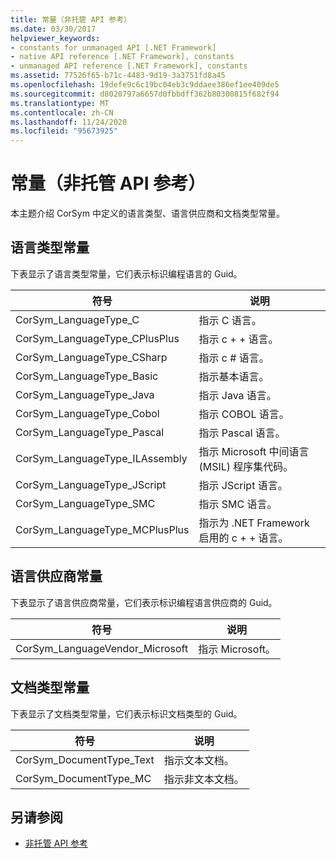 ```yaml
---
title: 常量（非托管 API 参考）
ms.date: 03/30/2017
helpviewer_keywords:
- constants for unmanaged API [.NET Framework]
- native API reference [.NET Framework], constants
- unmanaged API reference [.NET Framework], constants
ms.assetid: 77526f65-b71c-4483-9d19-3a3751fd8a45
ms.openlocfilehash: 19defe9c6c19bc04eb3c9ddaee386ef1ee409de5
ms.sourcegitcommit: d8020797a6657d0fbbdff362b80300815f682f94
ms.translationtype: MT
ms.contentlocale: zh-CN
ms.lasthandoff: 11/24/2020
ms.locfileid: "95673925"
---
```

# <a name="constants-unmanaged-api-reference"></a>常量（非托管 API 参考）

本主题介绍 CorSym 中定义的语言类型、语言供应商和文档类型常量。  
  
## <a name="language-type-constants"></a>语言类型常量  

 下表显示了语言类型常量，它们表示标识编程语言的 Guid。  
  
|符号|说明|  
|------------|-----------------|  
|CorSym_LanguageType_C|指示 C 语言。|  
|CorSym_LanguageType_CPlusPlus|指示 c + + 语言。|  
|CorSym_LanguageType_CSharp|指示 c # 语言。|  
|CorSym_LanguageType_Basic|指示基本语言。|  
|CorSym_LanguageType_Java|指示 Java 语言。|  
|CorSym_LanguageType_Cobol|指示 COBOL 语言。|  
|CorSym_LanguageType_Pascal|指示 Pascal 语言。|  
|CorSym_LanguageType_ILAssembly|指示 Microsoft 中间语言 (MSIL) 程序集代码。|  
|CorSym_LanguageType_JScript|指示 JScript 语言。|  
|CorSym_LanguageType_SMC|指示 SMC 语言。|  
|CorSym_LanguageType_MCPlusPlus|指示为 .NET Framework 启用的 c + + 语言。|  
  
## <a name="language-vendor-constants"></a>语言供应商常量  

 下表显示了语言供应商常量，它们表示标识编程语言供应商的 Guid。  
  
|符号|说明|  
|------------|-----------------|  
|CorSym_LanguageVendor_Microsoft|指示 Microsoft。|  
  
## <a name="document-type-constants"></a>文档类型常量  

 下表显示了文档类型常量，它们表示标识文档类型的 Guid。  
  
|符号|说明|  
|------------|-----------------|  
|CorSym_DocumentType_Text|指示文本文档。|  
|CorSym_DocumentType_MC|指示非文本文档。|  
  
## <a name="see-also"></a>另请参阅

- [非托管 API 参考](index.md)
